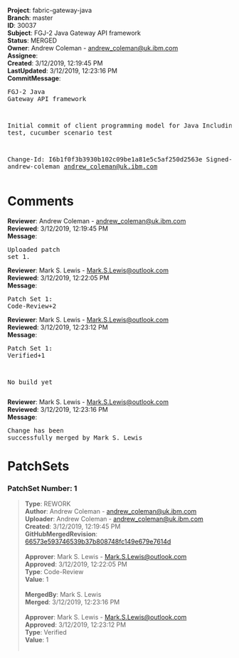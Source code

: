 <strong>Project</strong>: fabric-gateway-java<br><strong>Branch</strong>: master<br><strong>ID</strong>: 30037<br><strong>Subject</strong>: FGJ-2 Java Gateway API framework<br><strong>Status</strong>: MERGED<br><strong>Owner</strong>: Andrew Coleman - andrew_coleman@uk.ibm.com<br><strong>Assignee</strong>:<br><strong>Created</strong>: 3/12/2019, 12:19:45 PM<br><strong>LastUpdated</strong>: 3/12/2019, 12:23:16 PM<br><strong>CommitMessage</strong>:<br><pre>FGJ-2 Java Gateway API framework

Initial commit of client programming model for Java
Including JUnit test, cucumber scenario test

Change-Id: I6b1f0f3b3930b102c09be1a81e5c5af250d2563e
Signed-off-by: andrew-coleman <andrew_coleman@uk.ibm.com>
</pre><h1>Comments</h1><strong>Reviewer</strong>: Andrew Coleman - andrew_coleman@uk.ibm.com<br><strong>Reviewed</strong>: 3/12/2019, 12:19:45 PM<br><strong>Message</strong>: <pre>Uploaded patch set 1.</pre><strong>Reviewer</strong>: Mark S. Lewis - Mark.S.Lewis@outlook.com<br><strong>Reviewed</strong>: 3/12/2019, 12:22:05 PM<br><strong>Message</strong>: <pre>Patch Set 1: Code-Review+2</pre><strong>Reviewer</strong>: Mark S. Lewis - Mark.S.Lewis@outlook.com<br><strong>Reviewed</strong>: 3/12/2019, 12:23:12 PM<br><strong>Message</strong>: <pre>Patch Set 1: Verified+1

No build yet</pre><strong>Reviewer</strong>: Mark S. Lewis - Mark.S.Lewis@outlook.com<br><strong>Reviewed</strong>: 3/12/2019, 12:23:16 PM<br><strong>Message</strong>: <pre>Change has been successfully merged by Mark S. Lewis</pre><h1>PatchSets</h1><h3>PatchSet Number: 1</h3><blockquote><strong>Type</strong>: REWORK<br><strong>Author</strong>: Andrew Coleman - andrew_coleman@uk.ibm.com<br><strong>Uploader</strong>: Andrew Coleman - andrew_coleman@uk.ibm.com<br><strong>Created</strong>: 3/12/2019, 12:19:45 PM<br><strong>GitHubMergedRevision</strong>: [66573e593746539b37b808748fc149e679e7614d](https://github.com/hyperledger/fabric-gateway-java/commit/66573e593746539b37b808748fc149e679e7614d)<br><br><strong>Approver</strong>: Mark S. Lewis - Mark.S.Lewis@outlook.com<br><strong>Approved</strong>: 3/12/2019, 12:22:05 PM<br><strong>Type</strong>: Code-Review<br><strong>Value</strong>: 1<br><br><strong>MergedBy</strong>: Mark S. Lewis<br><strong>Merged</strong>: 3/12/2019, 12:23:16 PM<br><br><strong>Approver</strong>: Mark S. Lewis - Mark.S.Lewis@outlook.com<br><strong>Approved</strong>: 3/12/2019, 12:23:12 PM<br><strong>Type</strong>: Verified<br><strong>Value</strong>: 1<br><br></blockquote>